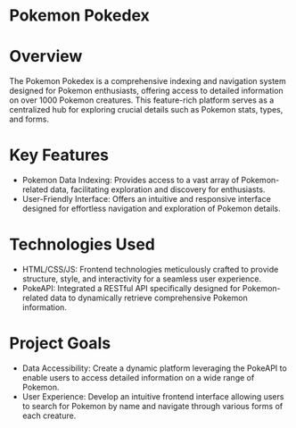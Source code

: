 # Pokemon Pokedex

# Overview
The Pokemon Pokedex is a comprehensive indexing and navigation system designed for Pokemon enthusiasts, offering access to detailed information on over 1000 Pokemon creatures. This feature-rich platform serves as a centralized hub for exploring crucial details such as Pokemon stats, types, and forms.

# Key Features
- Pokemon Data Indexing: Provides access to a vast array of Pokemon-related data, facilitating exploration and discovery for enthusiasts.
- User-Friendly Interface: Offers an intuitive and responsive interface designed for effortless navigation and exploration of Pokemon details.

# Technologies Used
- HTML/CSS/JS: Frontend technologies meticulously crafted to provide structure, style, and interactivity for a seamless user experience.
- PokeAPI: Integrated a RESTful API specifically designed for Pokemon-related data to dynamically retrieve comprehensive Pokemon information.

# Project Goals
- Data Accessibility: Create a dynamic platform leveraging the PokeAPI to enable users to access detailed information on a wide range of Pokemon.
- User Experience: Develop an intuitive frontend interface allowing users to search for Pokemon by name and navigate through various forms of each creature.
